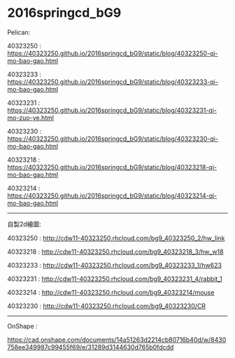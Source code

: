﻿# 2016springcd_bG9
Pelican: 

40323250 : https://40323250.github.io/2016springcd_bG9/static/blog/40323250-qi-mo-bao-gao.html

40323233 : https://40323250.github.io/2016springcd_bG9/static/blog/40323233-qi-mo-bao-gao.html

40323231 : https://40323250.github.io/2016springcd_bG9/static/blog/40323231-qi-mo-zuo-ye.html

40323230 : https://40323250.github.io/2016springcd_bG9/static/blog/40323230-qi-mo-bao-gao.html

40323218 : https://40323250.github.io/2016springcd_bG9/static/blog/40323218-qi-mo-bao-gao.html

40323214 : https://40323250.github.io/2016springcd_bG9/static/blog/40323214-qi-mo-bao-gao.html


----------------------------------------------------------------------

自製2d繪圖:

40323250 : http://cdw11-40323250.rhcloud.com/bg9_40323250_2/hw_link

40323218 : http://cdw11-40323250.rhcloud.com/bg9_40323218_3/hw_w18

40323233 : http://cdw11-40323250.rhcloud.com/bg9_40323233_1/hw623

40323231 : http://cdw11-40323250.rhcloud.com/bg9_40323231_4/rabbit_1

40323214 : http://cdw11-40323250.rhcloud.com/bg9_40323214/mouse

40323230 : http://cdw11-40323250.rhcloud.com/bg9_40323230/CR

-----------------------------------------------------------
OnShape :

https://cad.onshape.com/documents/14a51263d2214cb80716b40d/w/8430758ee349987c99455f69/e/31289d3144630d765b0fdcdd
